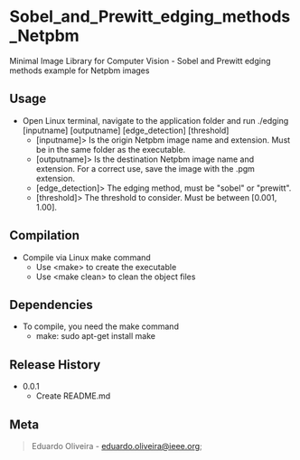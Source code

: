 # Sobel_and_Prewitt_edging_methods_Netpbm
Minimal Image Library for Computer Vision - Sobel and Prewitt edging methods example for Netpbm images

## Usage
* Open Linux terminal, navigate to the application folder and run ./edging \[inputname] \[outputname] \[edge_detection] \[threshold]
    * \[inputname]> Is the origin Netpbm image name and extension. Must be in the same folder as the executable.
    * \[outputname]> Is the destination Netpbm image name and extension. For a correct use, save the image with the .pgm extension.
    * \[edge_detection]> The edging method, must be \"sobel\" or \"prewitt\".
    * \[threshold]> The threshold to consider. Must be between \[0.001, 1.00\].
    
## Compilation
* Compile via Linux make command
    * Use \<make\> to create the executable
    * Use \<make clean\> to clean the object files
    
## Dependencies
* To compile, you need the make command
    * make: sudo apt-get install make

## Release History
* 0.0.1
    * Create README.md
 
## Meta
> Eduardo Oliveira - eduardo.oliveira@ieee.org;

